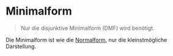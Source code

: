 # Minimalform

> Nur die disjunktive Minimalform (DMF) wird benötigt.

Die Minimalform ist wie die [Normalform](Normalform.md), nur die kleinstmögliche Darstellung.
